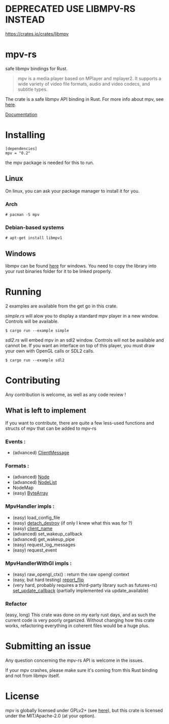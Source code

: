 
# DEPRECATED USE LIBMPV-RS INSTEAD

https://crates.io/crates/libmpv

# mpv-rs

safe libmpv bindings for Rust.

> mpv is a media player based on MPlayer and mplayer2.
> It supports a wide variety of video file formats, audio and video codecs, and subtitle types.

The crate is a safe libmpv API binding in Rust. For more info about mpv,
see [here](https://github.com/mpv-player/mpv).

[Documentation](https://docs.rs/mpv/)

# Installing

    [dependencies]
    mpv = "0.2"

the mpv package is needed for this to run.

## Linux

On linux, you can ask your package manager to install it for you.

### Arch

    # pacman -S mpv

### Debian-based systems

    # apt-get install libmpv1

## Windows

libmpv can be found [here](https://mpv.srsfckn.biz/) for windows.
You need to copy the library into your rust binaries folder for it to be
linked properly.

# Running

2 examples are available from the get go in this crate.

_simple.rs_ will alow you to display a standard mpv player in a new window.
Controls will be available.

    $ cargo run --example simple

_sdl2.rs_ will embed mpv in an sdl2 window. Controls will not be available and
cannot be. If you want an interface on top of this player,
you must draw your own with OpenGL calls or SDL2 calls.

    $ cargo run --example sdl2

# Contributing

Any contribution is welcome, as well as any code review !

## What is left to implement

If you want to contribute, there are quite a few less-used functions and structs of mpv that can be added to mpv-rs

### Events :

* (advanced) [ClientMessage](https://github.com/mpv-player/mpv/blob/master/libmpv/client.h#L1375)

### Formats :

* (advanced) [Node](https://github.com/mpv-player/mpv/blob/master/libmpv/client.h#L677)
* (advanced) [NodeList](https://github.com/mpv-player/mpv/blob/master/libmpv/client.h#L716)
* NodeMap
* (easy) [ByteArray](https://github.com/mpv-player/mpv/blob/master/libmpv/client.h#L716)

### MpvHandler impls :

* (easy) load_config_file
* (easy) [detach_destroy](https://github.com/mpv-player/mpv/blob/master/libmpv/client.h#L431)
(if only I knew what this was for ?)
* (easy) [client_name](https://github.com/mpv-player/mpv/blob/master/libmpv/client.h#L361)
* (advanced) set_wakeup_callback
* (advanced) get_wakeup_pipe
* (easy) request_log_messages
* (easy) request_event

### MpvHandlerWithGl impls :

* (easy) raw_opengl_ctx() : return the raw opengl context
* (easy, but hard testing) [report_flip](https://github.com/mpv-player/mpv/blob/master/libmpv/opengl_cb.h#L313)
* (very hard, probably requires a third-party library such as futures-rs) [set_update_callback](https://github.com/mpv-player/mpv/blob/master/libmpv/opengl_cb.h#L217) (partially implemented via update_available)

### Refactor

(easy, long) This crate was done on my early rust days, and as such the current code is very poorly organized. Without changing how this crate works, refactoring everything in coherent files would be a huge plus.

# Submitting an issue

Any question concerning the mpv-rs API is welcome in the issues.

If your mpv crashes, please make sure it's coming from this Rust binding and
not from libmpv itself.

# License

mpv is globally licensed under GPLv2+
(see [here](https://github.com/mpv-player/mpv#license)), but this crate is
licensed under the MIT/Apache-2.0 (at your option).

